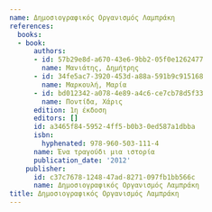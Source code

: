 ```yaml
---
name: Δημοσιογραφικός Οργανισμός Λαμπράκη
references:
  books:
  - book:
      authors:
      - id: 57b29e8d-a670-43e6-9bb2-05f0e1262477
        name: Μανιάτης, Δημήτρης
      - id: 34fe5ac7-3920-453d-a88a-591b9c915168
        name: Μαρκουλή, Μαρία
      - id: bd012342-a078-4e89-a4c6-ce7cb78d5f33
        name: Ποντίδα, Χάρις
      edition: 1η έκδοση
      editors: []
      id: a3465f84-5952-4ff5-b0b3-0ed587a1dbba
      isbn:
        hyphenated: 978-960-503-111-4
      name: Ένα τραγούδι μια ιστορία
      publication_date: '2012'
    publisher:
      id: c37c7678-1248-47ad-8271-097fb1bb566c
      name: Δημοσιογραφικός Οργανισμός Λαμπράκη
title: Δημοσιογραφικός Οργανισμός Λαμπράκη
---
```


